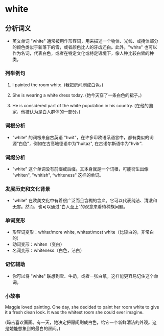 # white

## 分析词义

  

*   英文单词 "white" 通常被用作形容词，用来描述一个物体、光线、或掩体部分的颜色类似于新落下的雪，或者颜色比人的牙齿还白。此外，"white" 也可以作为名词，代表白色，或者在特定文化或特定语境下，像人种比较白皙的种类。

  

### 列举例句

  

1.  I painted the room white. (我把房间刷成白色。)
    
      
    
2.  She is wearing a white dress today. (她今天穿了一条白色的裙子。)
    
      
    
3.  He is considered part of the white population in his country. (在他的国家，他被认为是白人群体的一部分。)
    
      
    

  

### 词根分析

  

*   "white" 的词根来自古英语 "hwit"，在许多印欧语系语言中，都有类似的词源“白色”，例如在古高地德语中为"huitaz", 在古诺尔斯语中为"hvitr".

  

### 词缀分析

  

*   "white" 这个单词没有前缀或后缀。其本身就是一个词根，可能衍生出像 "whiten", "whitish", “whiteness" 这样的单词。

  

### 发展历史和文化背景

  

*   "white" 在欧美文化中有着很广泛而且含糊的含义。它可以代表纯洁、清澈和无害。然而，也可以通过“白人至上”的观念来看待种族问题。

  

### 单词变形

  

*   形容词变形：whiter/more white, whitest/most white（比较白的，非常白的）
*   动词变形：whiten（变白）
*   名词变形：whiteness（白色，洁白）

  

### 记忆辅助

  

*   你可以将 "white" 联想到雪、牛奶，或者一张白纸，这样能更容易记住这个单词。

  

### 小故事

  

Maggie loved painting. One day, she decided to paint her room white to give it a fresh clean look. It was the whitest room she could ever imagine.

  

(玛吉喜欢画画。有一天，她决定把房间刷成白色，给它一个新鲜清洁的外观。这是她能想象到的最白的房间。)
